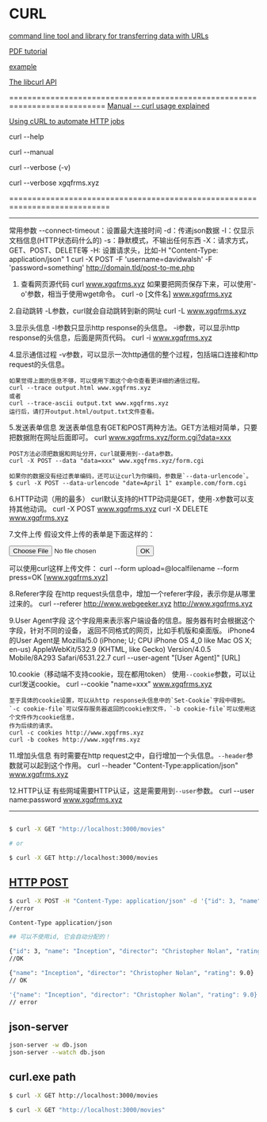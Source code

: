 # CURL

[command line tool and library for transferring data with URLs](https://curl.haxx.se/)

[PDF tutorial](https://www.gitbook.com/book/bagder/everything-curl/details)

[example](https://curl.haxx.se/libcurl/c/example.html)

[The libcurl API](https://curl.haxx.se/libcurl/c/)

===========================================================================
[Manual -- curl usage explained](https://curl.haxx.se/docs/manual.html)

[Using cURL to automate HTTP jobs](https://curl.haxx.se/docs/httpscripting.html)


curl --help

curl --manual

curl --verbose (-v)

curl --verbose xgqfrms.xyz

============================================================================

**************************************************************************************
常用参数
--connect-timeout：设置最大连接时间
-d：传递json数据
-I：仅显示文档信息(HTTP状态码什么的)
-s：静默模式，不输出任何东西
-X：请求方式，GET、POST、DELETE等
-H: 设置请求头，比如-H "Content-Type: application/json"
1
curl -X POST -F 'username=davidwalsh' -F 'password=something' http://domain.tld/post-to-me.php



1. 查看网页源代码
    curl www.xgqfrms.xyz
    如果要把网页保存下来，可以使用'-o'参数，相当于使用wget命令。
    curl -o [文件名] www.xgqfrms.xyz

2.自动跳转
    -L参数，curl就会自动跳转到新的网址
    curl -L www.xgqfrms.xyz

3.显示头信息
    -I参数只显示http response的头信息。
    -i参数，可以显示http response的头信息，后面是网页代码。
    curl -i www.xgqfrms.xyz

4.显示通信过程
    -v参数，可以显示一次http通信的整个过程，包括端口连接和http request的头信息。

    如果觉得上面的信息不够，可以使用下面这个命令查看更详细的通信过程。
    curl --trace output.html www.xgqfrms.xyz
    或者
    curl --trace-ascii output.txt www.xgqfrms.xyz
    运行后，请打开output.html/output.txt文件查看。

5.发送表单信息
    发送表单信息有GET和POST两种方法。GET方法相对简单，只要把数据附在网址后面即可。
    curl www.xgqfrms.xyz/form.cgi?data=xxx

    POST方法必须把数据和网址分开，curl就要用到--data参数。
    curl -X POST --data "data=xxx" www.xgqfrms.xyz/form.cgi

    如果你的数据没有经过表单编码，还可以让curl为你编码，参数是`--data-urlencode`。
    $ curl -X POST --data-urlencode "date=April 1" example.com/form.cgi

6.HTTP动词（用的最多）
    curl默认支持的HTTP动词是GET，使用`-X`参数可以支持其他动词。
    curl -X POST www.xgqfrms.xyz
    curl -X DELETE www.xgqfrms.xyz

7.文件上传
    假设文件上传的表单是下面这样的：
    <form method="POST" enctype="multipart/form-data" action="upload.cgi">
        <input type="file" name="upload">
        <input type="submit" name="press" value="OK">
    </form>
    可以使用curl这样上传文件：
    curl --form upload=@localfilename --form press=OK [www.xgqfrms.xyz]
 
8.Referer字段
    在http request头信息中，增加一个referer字段，表示你是从哪里过来的。
    curl --referer http://www.webgeeker.xyz http://www.xgqfrms.xyz

9.User Agent字段
    这个字段用来表示客户端设备的信息。服务器有时会根据这个字段，针对不同的设备，
    返回不同格式的网页，比如手机版和桌面版。
    iPhone4的User Agent是
        Mozilla/5.0 (iPhone; U; CPU iPhone OS 4_0 like Mac OS X; en-us) AppleWebKit/532.9 (KHTML, like Gecko) Version/4.0.5 Mobile/8A293 Safari/6531.22.7
    curl --user-agent "[User Agent]" [URL]
 
10.cookie（移动端不支持cookie，现在都用token）
    使用`--cookie`参数，可以让curl发送cookie。
    curl --cookie "name=xxx" www.xgqfrms.xyz

    至于具体的cookie设置，可以从http response头信息中的`Set-Cookie`字段中得到。
    `-c cookie-file`可以保存服务器返回的cookie到文件，`-b cookie-file`可以使用这个文件作为cookie信息，
    作为后续的请求。
    curl -c cookies http://www.xgqfrms.xyz
    curl -b cookes http://www.xgqfrms.xyz
 
11.增加头信息
    有时需要在http request之中，自行增加一个头信息。`--header`参数就可以起到这个作用。
    curl --header "Content-Type:application/json" www.xgqfrms.xyz
 
12.HTTP认证
    有些网域需要HTTP认证，这是需要用到`--user`参数。
    curl --user name:password www.xgqfrms.xyz

***************************************************************************************


## []()

```bash
$ curl -X GET "http://localhost:3000/movies"

# or

$ curl -X GET http://localhost:3000/movies
``` 



## [HTTP POST](https://ec.haxx.se/http-post.html)

```bash
$ curl -X POST -H "Content-Type: application/json" -d '{"id": 3, "name": "Inception", "director": "Christopher Nolan", "rating": 9.0}' http://localhost:3000/movies
//error

Content-Type application/json

## 可以不使用id, 它会自动分配的！

{"id": 3, "name": "Inception", "director": "Christopher Nolan", "rating": 9.0}
//OK

{"name": "Inception", "director": "Christopher Nolan", "rating": 9.0}
// OK

'{"name": "Inception", "director": "Christopher Nolan", "rating": 9.0}'
// error
``` 

## json-server
```bash
json-server -w db.json
json-server --watch db.json
``` 

## curl.exe path
```bash
$ curl -X GET http://localhost:3000/movies

$ curl -X GET "http://localhost:3000/movies"

``` 




